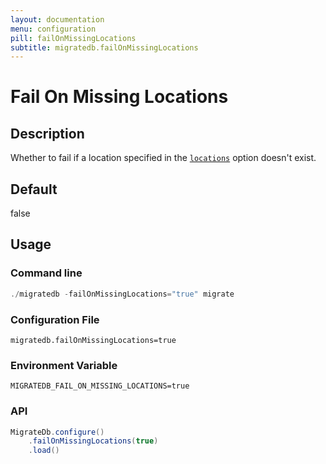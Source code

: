 ```yaml
---
layout: documentation
menu: configuration
pill: failOnMissingLocations
subtitle: migratedb.failOnMissingLocations
---
```


# Fail On Missing Locations

## Description

Whether to fail if a location specified in the [`locations`](/migratedb/documentation/configuration/parameters/locations) option
doesn't exist.

## Default

false

## Usage

### Command line

```powershell
./migratedb -failOnMissingLocations="true" migrate
```

### Configuration File

```properties
migratedb.failOnMissingLocations=true
```

### Environment Variable

```properties
MIGRATEDB_FAIL_ON_MISSING_LOCATIONS=true
```

### API

```java
MigrateDb.configure()
    .failOnMissingLocations(true)
    .load()
```
